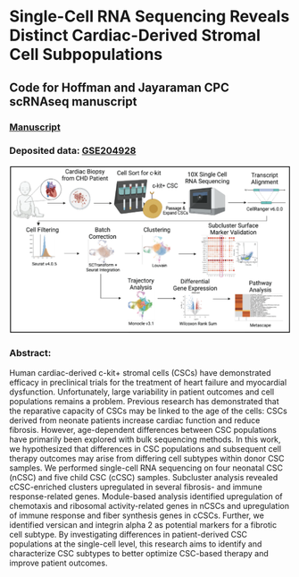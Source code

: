 # Single-Cell RNA Sequencing Reveals Distinct Cardiac-Derived Stromal Cell Subpopulations
## Code for Hoffman and Jayaraman CPC scRNAseq manuscript
### [Manuscript](https://www.mdpi.com/2308-3425/9/11/374)
### Deposited data: [GSE204928](https://www.ncbi.nlm.nih.gov/geo/query/acc.cgi?acc=GSE204928)
![](graphical_abstract_scRNAseq.png)
### Abstract: 
Human cardiac-derived c-kit+ stromal cells (CSCs) have demonstrated efficacy in preclinical trials for the treatment of heart failure and myocardial dysfunction. Unfortunately, large variability in patient outcomes and cell populations remains a problem. Previous research has demonstrated that the reparative capacity of CSCs may be linked to the age of the cells: CSCs derived from neonate patients increase cardiac function and reduce fibrosis. However, age-dependent differences between CSC populations have primarily been explored with bulk sequencing methods. In this work, we hypothesized that differences in CSC populations and subsequent cell therapy outcomes may arise from differing cell subtypes within donor CSC samples. We performed single-cell RNA sequencing on four neonatal CSC (nCSC) and five child CSC (cCSC) samples. Subcluster analysis revealed cCSC-enriched clusters upregulated in several fibrosis- and immune response-related genes. Module-based analysis identified upregulation of chemotaxis and ribosomal activity-related genes in nCSCs and upregulation of immune response and fiber synthesis genes in cCSCs. Further, we identified versican and integrin alpha 2 as potential markers for a fibrotic cell subtype. By investigating differences in patient-derived CSC populations at the single-cell level, this research aims to identify and characterize CSC subtypes to better optimize CSC-based therapy and improve patient outcomes.
